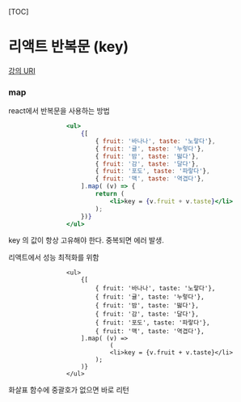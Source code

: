 [TOC]

# 리액트 반복문  (key)

[강의 URI](https://www.youtube.com/watch?v=jQh5_jvZVzI&list=PLcqDmjxt30RtqbStQqk-eYMK8N-1SYIFn&index=22)



### map

 react에서 반복문을 사용하는 방법



```jsx
                <ul>
                    {[
                        { fruit: '바나나', taste: '노랗다'},
                        { fruit: '귤', taste: '누렇다'},
                        { fruit: '밤', taste: '떯다'},
                        { fruit: '감', taste: '달다'},
                        { fruit: '포도', taste: '파랗다'},
                        { fruit: '맥', taste: '역겹다'},
                    ].map( (v) => {
                        return (
                            <li>key = {v.fruit + v.taste}</li>
                        );
                    })}
                </ul>
```

key 의 값이 항상 고유해야 한다. 중복되면 에러 발생.

리액트에서 성능 최적화를 위함 



```
                <ul>
                    {[
                        { fruit: '바나나', taste: '노랗다'},
                        { fruit: '귤', taste: '누렇다'},
                        { fruit: '밤', taste: '떯다'},
                        { fruit: '감', taste: '달다'},
                        { fruit: '포도', taste: '파랗다'},
                        { fruit: '맥', taste: '역겹다'},
                    ].map( (v) => 
                    		(
                            <li>key = {v.fruit + v.taste}</li>
                        );
                    )}
                </ul>
```

화살표 함수에 중괄호가 없으면 바로 리턴